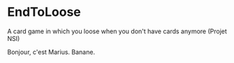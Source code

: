 # EndToLoose
A card game in which you loose when you don't have cards anymore (Projet NSI)

Bonjour, c'est Marius. Banane.